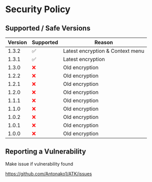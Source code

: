 # Security Policy

## Supported / Safe Versions 

| Version | Supported          | Reason|
| ------- | ------------------ |-------|
| 1.3.2   | :white_check_mark: | Latest encryption & Context menu |
| 1.3.1   | :white_check_mark: | Latest encryption |
| 1.3.0   | <span style="color:red;">&#10060;</span> | Old encryption |
| 1.2.2   | <span style="color:red;">&#10060;</span> | Old encryption |
| 1.2.1   | <span style="color:red;">&#10060;</span> | Old encryption |
| 1.2.0   | <span style="color:red;">&#10060;</span> | Old encryption |
| 1.1.1   | <span style="color:red;">&#10060;</span> | Old encryption |
| 1.1.0   | <span style="color:red;">&#10060;</span> | Old encryption|
| 1.0.2 | <span style="color:red;">&#10060;</span> | Old encryption |
| 1.0.1 | <span style="color:red;">&#10060;</span>| Old encryption |
| 1.0.0 | <span style="color:red;">&#10060;</span> | Old encryption |

## Reporting a Vulnerability

Make issue if vulnerability found

https://github.com/Antonako1/ATK/issues
